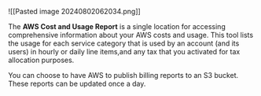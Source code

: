 ![[Pasted image 20240802062034.png]]

The **AWS Cost and Usage Report** is a single location for accessing comprehensive information about your AWS costs and usage. This tool lists the usage for each service category that is used by an account (and its users) in hourly or daily line items,and any tax that you activated for tax allocation purposes.

You can choose to have AWS to publish billing reports to an S3 bucket. These reports can be updated once a day.
